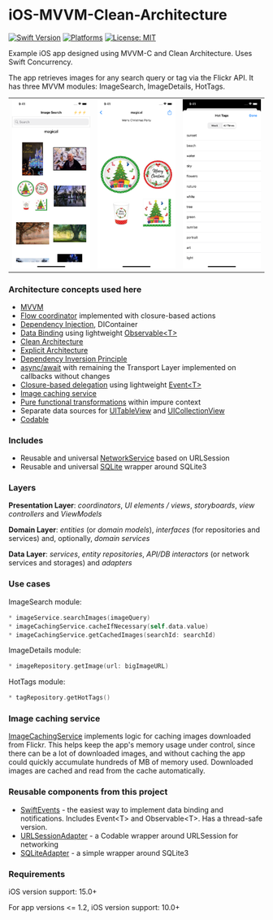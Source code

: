 # iOS-MVVM-Clean-Architecture
[![Swift Version](https://img.shields.io/badge/Swift-5-F16D39.svg?style=flat)](https://swift.org)
[![Platforms](https://img.shields.io/badge/platform-iOS-lightgrey.svg)](https://developer.apple.com/swift/)
[![License: MIT](https://img.shields.io/badge/License-MIT-yellow.svg)](https://github.com/denissimon/iOS-MVVM-Clean-Architecture/blob/master/LICENSE)

Example iOS app designed using MVVM-C and Clean Architecture. Uses Swift Concurrency.

The app retrieves images for any search query or tag via the Flickr API. It has three MVVM modules: ImageSearch, ImageDetails, HotTags.

<table> 
  <tr>
    <td> <img src="Screenshots/1 iOS-MVVM-Clean-Architecture Screen Shot - 2023-12-17.png" width = 252px></td>
    <td> <img src="Screenshots/2 iOS-MVVM-Clean-Architecture Screen Shot - 2023-12-17.png" width = 252px></td>
    <td> <img src="Screenshots/3 iOS-MVVM-Clean-Architecture Screen Shot - 2023-12-17.png" width = 252px></td>
  </tr>
</table>

### Architecture concepts used here
- [MVVM][MVVMLink]
- [Flow coordinator][FlowCoordinatorLink] implemented with closure-based actions
- [Dependency Injection][DIContainerLink], DIContainer
- [Data Binding][DataBindingLink] using lightweight [Observable\<T\>][ObservableLink]
- [Clean Architecture][CleanArchitectureLink]
- [Explicit Architecture][ExplicitArchitectureLink]
- [Dependency Inversion Principle][DependencyInversionPrincipleLink]
- [async/await][AsyncAwaitLink] with remaining the Transport Layer implemented on callbacks without changes
- [Closure-based delegation][ClosureBasedDelegationLink] using lightweight [Event\<T\>][EventLink]
- [Image caching service][ImageCachingServiceLink]
- [Pure functional transformations][PureFunctionalTransformationsLink] within impure context
- Separate data sources for [UITableView][UITableViewDataSourceLink] and [UICollectionView][UICollectionViewDataSourceLink]
- [Codable][CodableLink]

[MVVMLink]: https://github.com/denissimon/iOS-MVVM-Clean-Architecture/tree/master/ImageSearch/Modules/ImagesFeature/ImageSearch
[FlowCoordinatorLink]: https://github.com/denissimon/iOS-MVVM-Clean-Architecture/tree/master/ImageSearch/Coordinator
[DIContainerLink]: https://github.com/denissimon/iOS-MVVM-Clean-Architecture/blob/master/ImageSearch/Coordinator/DIContainer/DIContainer.swift
[ObservableLink]: https://github.com/denissimon/iOS-MVVM-Clean-Architecture/tree/master/ImageSearch/Common/Utils/SwiftEvents.swift
[DataBindingLink]: https://github.com/denissimon/iOS-MVVM-Clean-Architecture/blob/master/ImageSearch/Modules/ImagesFeature/ImageSearch/ViewModel/ImageSearchViewModel.swift
[EventLink]: https://github.com/denissimon/iOS-MVVM-Clean-Architecture/tree/master/ImageSearch/Common/Utils/SwiftEvents.swift
[CleanArchitectureLink]: https://blog.cleancoder.com/uncle-bob/2012/08/13/the-clean-architecture.html
[ExplicitArchitectureLink]: https://herbertograca.com/2017/11/16/explicit-architecture-01-ddd-hexagonal-onion-clean-cqrs-how-i-put-it-all-together
[DependencyInversionPrincipleLink]: https://en.wikipedia.org/wiki/Dependency_inversion_principle
[AsyncAwaitLink]: https://github.com/denissimon/iOS-MVVM-Clean-Architecture/tree/master/ImageSearch/Data%20Layer/Repositories
[ClosureBasedDelegationLink]: https://github.com/denissimon/iOS-MVVM-Clean-Architecture/blob/master/ImageSearch/Modules/ImagesFeature/HotTags/ViewModel/HotTagsViewModel.swift
[ImageCachingServiceLink]: https://github.com/denissimon/iOS-MVVM-Clean-Architecture/blob/master/ImageSearch/Data%20Layer/Services/DefaultImageCachingService.swift
[PureFunctionalTransformationsLink]: https://github.com/denissimon/iOS-MVVM-Clean-Architecture/blob/master/ImageSearch/Data%20Layer/Repositories/DefaultImageRepository.swift 
[UITableViewDataSourceLink]: https://github.com/denissimon/iOS-MVVM-Clean-Architecture/blob/master/ImageSearch/Modules/ImagesFeature/HotTags/View/TagsDataSource.swift
[UICollectionViewDataSourceLink]:  https://github.com/denissimon/iOS-MVVM-Clean-Architecture/blob/master/ImageSearch/Modules/ImagesFeature/ImageSearch/View/ImagesDataSource.swift
[CodableLink]: https://github.com/denissimon/iOS-MVVM-Clean-Architecture/blob/master/ImageSearch/Modules/ImagesFeature/Models/Image.swift

### Includes
- Reusable and universal [NetworkService][NetworkServiceLink] based on URLSession
- Reusable and universal [SQLite][SQLiteAdapterLink] wrapper around SQLite3

[NetworkServiceLink]: https://github.com/denissimon/iOS-MVVM-Clean-Architecture/tree/master/ImageSearch/Data%20Layer/Network/NetworkService
[SQLiteAdapterLink]: https://github.com/denissimon/iOS-MVVM-Clean-Architecture/tree/master/ImageSearch/Data%20Layer/Storages/SQLite

### Layers

**Presentation Layer**: _coordinators_, _UI elements / views_, _storyboards_, _view controllers_ and _ViewModels_

**Domain Layer**: _entities_ (or _domain models_), _interfaces_ (for repositories and services) and, optionally, _domain services_

**Data Layer**: _services_, _entity repositories_, _API/DB interactors_ (or network services and storages) and _adapters_

### Use cases

ImageSearch module:
```swift
* imageService.searchImages(imageQuery)
* imageCachingService.cacheIfNecessary(self.data.value)
* imageCachingService.getCachedImages(searchId: searchId)
```

ImageDetails module:
```swift
* imageRepository.getImage(url: bigImageURL)
```

HotTags module:
```swift
* tagRepository.getHotTags()
```

### Image caching service

[ImageCachingService](https://github.com/denissimon/iOS-MVVM-Clean-Architecture/tree/master/ImageSearch/Data%20Layer/Services) implements logic for caching images downloaded from Flickr. This helps keep the app's memory usage under control, since there can be a lot of downloaded images, and without caching the app could quickly accumulate hundreds of MB of memory used. Downloaded images are cached and read from the cache automatically.

### Reusable components from this project

- [SwiftEvents](https://github.com/denissimon/SwiftEvents) - the easiest way to implement data binding and notifications. Includes Event\<T\> and Observable\<T\>. Has a thread-safe version.
- [URLSessionAdapter](https://github.com/denissimon/URLSessionAdapter) - a Codable wrapper around URLSession for networking
- [SQLiteAdapter](https://github.com/denissimon/SQLiteAdapter) - a simple wrapper around SQLite3

### Requirements
iOS version support: 15.0+

For app versions <= 1.2, iOS version support: 10.0+
